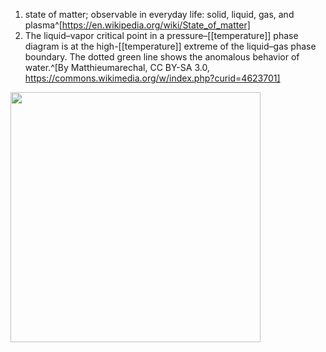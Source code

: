 1. state of matter; observable in everyday life: solid, liquid, gas, and plasma^[https://en.wikipedia.org/wiki/State_of_matter]
2. The liquid–vapor critical point in a pressure–[[temperature]] phase diagram is at the high-[[temperature]] extreme of the liquid–gas phase boundary. The dotted green line shows the anomalous behavior of water.^[By Matthieumarechal, CC BY-SA 3.0, https://commons.wikimedia.org/w/index.php?curid=4623701]

<img src="https://upload.wikimedia.org/wikipedia/commons/3/34/Phase-diag2.svg" width="400" />